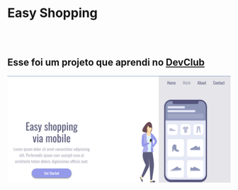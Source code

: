 <h1>Easy Shopping</h1>
<br>
<br>
<h2>Esse foi um projeto que aprendi no <a href="https://rodolfomori.com.nr/devclub">DevClub</a></h2>
<img src="https://github.com/Lu1z1nn/Projeto-Easy-Shopping/blob/main/IMG/Captura%20de%20tela%202024-02-08%20200353.png?raw=true">
<br>
<img src="">
